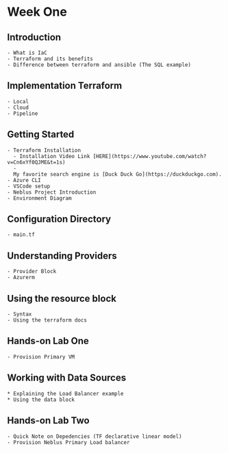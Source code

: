 # Week One

## Introduction
    - What is IaC
    - Terraform and its benefits
    - Difference between terraform and ansible (The SQL example)

## Implementation Terraform 
    - Local 
    - Cloud 
    - Pipeline

## Getting Started
    - Terraform Installation
      - Installation Video Link [HERE](https://www.youtube.com/watch?v=Cn6xYf0QJME&t=1s)
      - 
      My favorite search engine is [Duck Duck Go](https://duckduckgo.com).
    - Azure CLI 
    - VSCode setup 
    - Neblus Project Introduction
    - Environment Diagram

## Configuration Directory
    - main.tf

## Understanding Providers
    - Provider Block
    - Azurerm

## Using the resource block
    - Syntax
    - Using the terraform docs

## Hands-on Lab One
    - Provision Primary VM

## Working with Data Sources
    * Explaining the Load Balancer example
    * Using the data block

## Hands-on Lab Two
    - Quick Note on Depedencies (TF declarative linear model)
    - Provision Neblus Primary Load balancer



<!-- Week Two
Variables example 2
Dependencies
Output Variables
State file


Week Three
Lifecycle rules
Loops in terraform
Version constrain

Week Four
Terraform Modules
Terraform Functions
Capstone project

The big picture for the learning series should be as follows. 
A traffic manager, two Load balacers at the backend for DC and DR, and two VMs at the backend of the LB running IIS server 
and a simple webpage.

Installation: https://www.youtube.com/watch?v=Cn6xYf0QJME&t=1s -->
